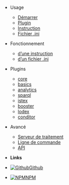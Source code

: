 - Usage

  - [Démarrer](quickstart.md)
  - [Plugin](plugin.md)
  - [Instruction](statement.md)
  - [Fichier .ini](ini.md)

- Fonctionnement

  - [d’une instruction](coding-statement.md)
  - [d’un fichier .ini](coding-ini.md)

- Plugins

  - [core](plugin-core.md)
  - [basics](plugin-basics.md)
  - [analytics](plugin-analytics.md)
  - [sparql](plugin-sparql.md)
  - [istex](plugin-istex.md)
  - [booster](plugin-booster.md)
  - [lodex](plugin-lodex.md)
  - [conditor](plugin-conditor.md)

- Avancé

  - [Serveur de traitement](server.md)
  - [Ligne de commande](cli.md)
  - [API](api.md)

- **Links**
- [![Github](https://icongr.am/devicon/github-original.svg)Github](https://github.com/Inist-CNRS/ezs)
- [![NPM](https://icongr.am/devicon/npm-original-wordmark.svg)NPM](https://www.npmjs.com/search?q=keywords:ezs)
